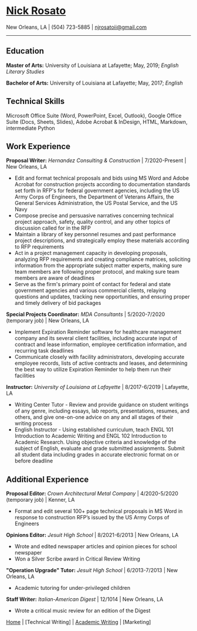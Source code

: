 # [Nick Rosato](index.md)
New Orleans, LA | (504) 723-5885 | njrosatoii@gmail.com

---

## Education
**Master of Arts:** University of Louisiana at Lafayette; May, 2019; *English Literary Studies*

**Bachelor of Arts:** University of Louisiana at Lafayette; May, 2017; *English*

## Technical Skills
Microsoft Office Suite (Word, PowerPoint, Excel, Outlook), Google Office Suite (Docs, Sheets, Slides), Adobe Acrobat & InDesign, HTML, Markdown, intermediate Python

## Work Experience
**Proposal Writer:** *Hernandez Consulting & Construction* | 7/2020-Present | New Orleans, LA
+ Edit and format technical proposals and bids using MS Word and Adobe Acrobat for construction projects according to documentation standards set forth in RFP's for federal government agencies, including the US Army Corps of Engineers, the Department of Veterans Affairs, the General Services Administration, the US Postal Service, and the US Navy
+ Compose precise and persuasive narratives concerning technical project approach, safety, quality control, and any other topics of discussion called for in the RFP
+ Maintain a library of key personnel resumes and past performance project descriptions, and strategically employ these materials according to RFP requirements
+ Act in a project management capacity in developing proposals, analyzing RFP requirements and creating compliance matrices, soliciting information from the appropriate subject matter experts, making sure team members are following proper protocol, and making sure team members are aware of deadlines
+ Serve as the firm's primary point of contact for federal and state government agencies and various commercial clients, relaying questions and updates, tracking new opportunities, and ensuring proper and timely delivery of bid packages

**Special Projects Coordinator:** *MDA Consultants* | 5/2020-7/2020 (temporary job) | New Orleans, LA
+ Implement Expiration Reminder software for healthcare management company and its several client facilities, including accurate input of contract and lease information, employee certification information, and recurring task deadlines
+ Communicate closely with facility administrators, developing accurate employee records, lists of active contracts and leases, and determining the best way to utilize Expiration Reminder to help them run their facilities 

**Instructor:** *University of Louisiana at Lafayette* | 8/2017-6/2019 | Lafayette, LA
+ Writing Center Tutor - Review and provide guidance on student writings of any genre, including essays, lab reports, presentations, resumes, and others, and give one-on-one advice on any and all stages of their writing process
+ English Instructor - Using established curriculum, teach ENGL 101 Introduction to Academic Writing and ENGL 102 Introduction to Academic Research. Using objective criteria and knowledge of the subject of English, evaluate and grade submitted assignments. Submit all student data including grades in accurate electronic format on or before deadline

## Additional Experience
**Proposal Editor:** *Crown Architectural Metal Company* | 4/2020-5/2020 (temporary job) | Kenner, LA
+ Format and edit several 100+ page technical proposals in MS Word in response to construction RFP’s issued by the US Army Corps of Engineers

**Opinions Editor:** *Jesuit High School* | 8/2021-6/2013 | New Orleans, LA
+ Wrote and edited newspaper articles and opinion pieces for school newspaper
+ Won a Silver Scribe award in Critical Review Writing

**"Operation Upgrade" Tutor:** *Jesuit High School* | 6/2013-7/2013 | New Orleans, LA
+ Academic tutoring for under-privileged children

**Staff Writer:** *Italian-American Digest* | 12/1014 | New Orleans, LA
+ Wrote a critical music review for an edition of the Digest

[Home](index.md) | [Technical Writing] | [Academic Writing](academicwriting.md) | [Marketing]